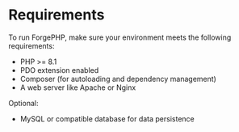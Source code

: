 # Requirements

To run ForgePHP, make sure your environment meets the following requirements:

- PHP >= 8.1
- PDO extension enabled
- Composer (for autoloading and dependency management)
- A web server like Apache or Nginx

Optional:
- MySQL or compatible database for data persistence
